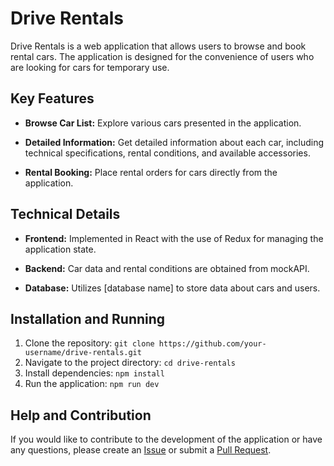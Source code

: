 # Drive Rentals

Drive Rentals is a web application that allows users to browse and book rental
cars. The application is designed for the convenience of users who are looking
for cars for temporary use.

## Key Features

- **Browse Car List:** Explore various cars presented in the application.

- **Detailed Information:** Get detailed information about each car, including
  technical specifications, rental conditions, and available accessories.

- **Rental Booking:** Place rental orders for cars directly from the
  application.

## Technical Details

- **Frontend:** Implemented in React with the use of Redux for managing the
  application state.

- **Backend:** Car data and rental conditions are obtained from mockAPI.

- **Database:** Utilizes [database name] to store data about cars and users.

## Installation and Running

1. Clone the repository:
   `git clone https://github.com/your-username/drive-rentals.git`
2. Navigate to the project directory: `cd drive-rentals`
3. Install dependencies: `npm install`
4. Run the application: `npm run dev`

## Help and Contribution

If you would like to contribute to the development of the application or have
any questions, please create an
[Issue](https://github.com/Sokilskill/drive-rentals/issues) or submit a
[Pull Request](https://github.com/Sokilskill/drive-rentals/pulls).
